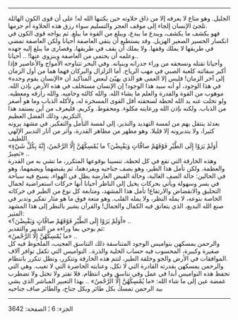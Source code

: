 ------------------------------------------------------------------------

الجليل. وهو متاع لا يعرفه إلا من ذاق حلاوته حين يكتبها الله له! على أن
قوى الكون الهائلة تلجئ الإنسان إلجاء إلى موقف العجز والتسليم سواء رزق
هذه الحلاوة أم حرمها.  
فهو يكشف ما يكشف، ويبدع ما يبدع، ويبلغ من القوة ما يبلغ. ثم يواجه قوى
الكون في انكسار الحسير الصغير الهزيل. وقد يستطيع أن يتقي العاصفة أحيانا
ولكن العاصفة تمضي في طريقها لا يملك وقفها. ولا يملك أن يقف في طريقها،
وقصارى ما يبلغ إليه جهده وعلمه أن يحتمي من العاصفة وينزوي عنها! ..
أحيانا..  
وأحيانا تقتله وتسحقه من وراء جدرانه وبنيانه. وفي البحر تتناوحه الأمواج
والأعاصير فإذا أكبر سفائنه كلعبة الصبي في مهب الرياح. أما الزلزال
والبركان فهما هما من أول الزمان إلى آخر الزمان! فليس إلا العمى هو الذي
يهيّئ لبعض المناكيد أن «الإنسان يقوم وحده» في هذا الوجود، أو أنه سيد هذا
الوجود! إن الإنسان مستخلف في هذه الأرض بإذن الله. موهوب من القوة والقدرة
والعلم ما يشاء الله. والله كالئه وحاميه. والله رازقه ومعطيه. ولو تخلت
عنه يد الله لحظة لسحقته أقل القوى المسخرة له، ولأكله الذباب وما هو أصغر
من الذباب. ولكنه بإذن الله ورعايته مكلوء. ومحفوظ. وكريم. فليعرف من أين
يستمد هذا التكريم، وذلك الفضل العظيم.  
بعدئذ ينتقل بهم من لمسة التهديد والنذير، إلى لمسة التأمل والتفكير. في
مشهد يرونه كثيرا، ولا يتدبرونه إلا قليلا. وهو مظهر من مظاهر القدرة، وأثر
من آثار التدبير الإلهي اللطيف.  
«أَوَلَمْ يَرَوْا إِلَى الطَّيْرِ فَوْقَهُمْ صافَّاتٍ وَيَقْبِضْنَ؟ ما يُمْسِكُهُنَّ إِلَّا الرَّحْمنُ، إِنَّهُ بِكُلِّ
شَيْءٍ بَصِيرٌ» ..  
وهذه الخارقة التي تقع في كل لحظة، تنسينا بوقوعها المتكرر، ما تشي به من
القدرة والعظمة. ولكن تأمل هذا الطير، وهو يصف جناحيه ويفردهما، ثم يقبضهما
ويضمهما، وهو في الحالين: حالة الصف الغالبة، وحالة القبض العارضة يظل في
الهواء، يسبح فيه سباحة في يسر وسهولة ويأتي بحركات يخيل إلى الناظر أحيانا
أنها حركات استعراضية لجمال التحليق والانقضاض والارتفاع! تأمل هذا المشهد،
ومتابعة كل نوع من الطير في حركاته الخاصة بنوعه، لا يمله النظر، ولا يمله
القلب. وهو متعة فوق ما هو مثار تفكير وتدبر في صنع الله البديع، الذي
يتعانق فيه الكمال والجمال! والقرآن يشير بالنظر إلى هذا المشهد المثير:  
«أَوَلَمْ يَرَوْا إِلَى الطَّيْرِ فَوْقَهُمْ صافَّاتٍ وَيَقْبِضْنَ؟» ..  
ثم يوحي بما وراءه من التدبير والتقدير:  
«ما يُمْسِكُهُنَّ إِلَّا الرَّحْمنُ» ..  
والرحمن يمسكهن بنواميس الوجود المتناسقة ذلك التناسق العجيب، الملحوظ فيه
كل صغيرة وكبيرة، المحسوب فيه حساب الخلية والذرة.. النواميس التي تكفل
توافر آلاف الموافقات في الأرض والجو وخلقة الطير، لتتم هذه الخارقة
وتتكرر، وتظل تتكرر بانتظام.  
والرحمن يمسكهن بقدرته القادرة التي لا تكل، وعنايته الحاضرة التي لا تغيب.
وهي التي تحفظ هذه النواميس أبدا في عمل وفي تناسق وفي انتظام. فلا تفتر
ولا تختل ولا تضطرب غمضة عين إلى ما شاء الله: «ما يُمْسِكُهُنَّ إِلَّا الرَّحْمنُ» ..
بهذا التعبير المباشر الذي يشي بيد الرحمن تمسك بكل طائر وبكل جناح،
والطائر صاف جناحيه

------------------------------------------------------------------------

الجزء: 6 ¦ الصفحة: 3642
